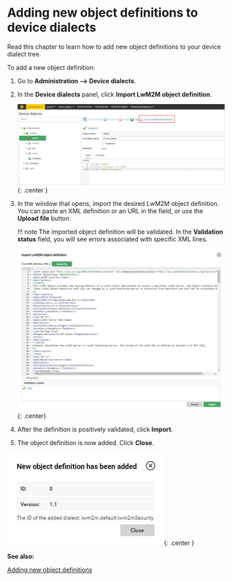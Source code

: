 # Adding new object definitions to device dialects

Read this chapter to learn how to add new object definitions to your device dialect tree.

To add a new object definition:

1. Go to **Administration --> Device dialects**.
2. In the **Device dialects** panel, click **Import LwM2M object definition**.

    ![Dialects GUI](images/add_new_object_definition_1.png "Dialects GUI"){: .center }

3. In the window that opens, import the desired LwM2M object definition. You can paste an XML definition or an URL in the field, or use the **Upload file** button.

    !!! note
        The imported object definition will be validated. In the **Validation status** field, you will see errors associated with specific XML lines.

    ![Importing LwM2M object definition](images/add_new_object_definition_2.png "Importing LwM2M object definition"){: .center}

4. After the definition is positively validated, click **Import**.
5. The object definition is now added. Click **Close**.

![Adding a new object definition](images/add_new_object_definition_3.png "Adding a new object definition"){: .center }

**See also:**

 [Adding new object definitions](../../../Device_management/Device_operations/LwM2M_operations/Adding_new_object_definitions.html)
